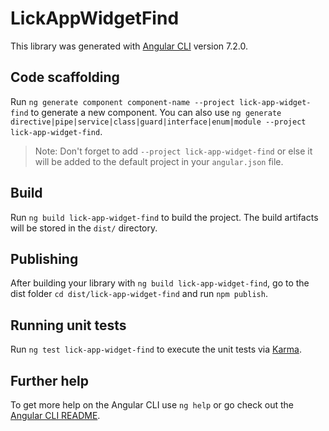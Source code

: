 # LickAppWidgetFind

This library was generated with [Angular CLI](https://github.com/angular/angular-cli) version 7.2.0.

## Code scaffolding

Run `ng generate component component-name --project lick-app-widget-find` to generate a new component. You can also use `ng generate directive|pipe|service|class|guard|interface|enum|module --project lick-app-widget-find`.
> Note: Don't forget to add `--project lick-app-widget-find` or else it will be added to the default project in your `angular.json` file. 

## Build

Run `ng build lick-app-widget-find` to build the project. The build artifacts will be stored in the `dist/` directory.

## Publishing

After building your library with `ng build lick-app-widget-find`, go to the dist folder `cd dist/lick-app-widget-find` and run `npm publish`.

## Running unit tests

Run `ng test lick-app-widget-find` to execute the unit tests via [Karma](https://karma-runner.github.io).

## Further help

To get more help on the Angular CLI use `ng help` or go check out the [Angular CLI README](https://github.com/angular/angular-cli/blob/master/README.md).
